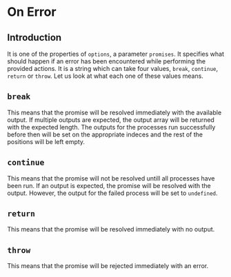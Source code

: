 # On Error

## Introduction

It is one of the properties of `options`, a parameter `promises`. It specifies what should happen if an error has been encountered while performing the provided actions. It is a string which can take four values, `break`, `continue`, `return` or `throw`. Let us look at what each one of these values means.

## `break`

This means that the promise will be resolved immediately with the available output. If multiple outputs are expected, the output array will be returned with the expected length. The outputs for the processes run successfully before then will be set on the appropriate indeces and the rest of the positions will be left empty.

## `continue`

This means that the promise will not be resolved untill all processes have been run. If an output is expected, the promise will be resolved with the output. However, the output for the failed process will be set to `undefined`.

## `return`

This means that the promise will be resolved immediately with no output.

## `throw`

This means that the promise will be rejected immediately with an error.